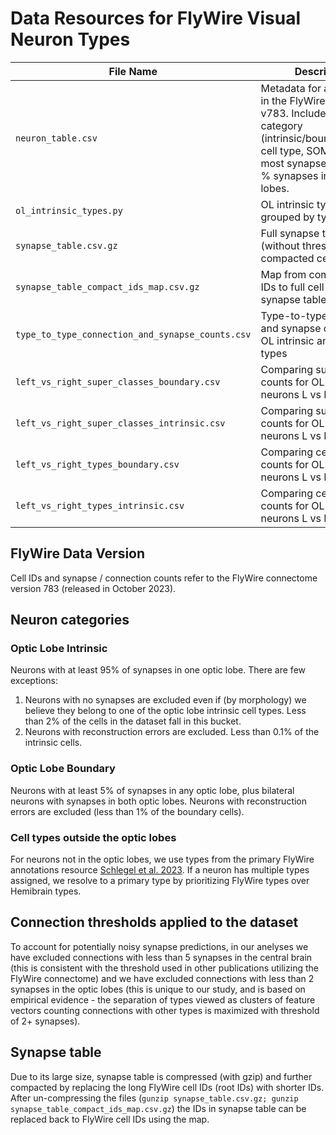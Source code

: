 # Data Resources for FlyWire Visual Neuron Types

| File Name                                      | Description                                                                                                                                                                                                           |
|------------------------------------------------|-----------------------------------------------------------------------------------------------------------------------------------------------------------------------------------------------------------------------|
| `neuron_table.csv`                            | Metadata for all neurons in the FlyWire dataset v783. Includes cell ID, category (intrinsic/boundary/other), cell type, SOMA side, most synapses side, and % synapses in the optic lobes. |
| `ol_intrinsic_types.py`                        | OL intrinsic types grouped by type families                                                                                                                                                                           |
| `synapse_table.csv.gz`                         | Full synapse table (without thresholds) with compacted cell IDs                                                                                                                                                       |
| `synapse_table_compact_ids_map.csv.gz`         | Map from compacted cell IDs to full cell IDs (for the synapse table)                                                                                                                                                  |
| `type_to_type_connection_and_synapse_counts.csv` | Type-to-type connection and synapse counts for OL intrinsic and boundary types                                                                                                                                        |
| `left_vs_right_super_classes_boundary.csv`     | Comparing super class counts for OL boundary neurons L vs R                                                                                                                                                           |
| `left_vs_right_super_classes_intrinsic.csv`    | Comparing super class counts for OL intrinsic neurons L vs R                                                                                                                                                          |
| `left_vs_right_types_boundary.csv`             | Comparing cell type counts for OL boundary neurons L vs R                                                                                                                                                             |
| `left_vs_right_types_intrinsic.csv`            | Comparing cell type counts for OL intrinsic neurons L vs R                                                                                                                                                            |


## FlyWire Data Version
Cell IDs and synapse / connection counts refer to the FlyWire connectome version 783 (released in October 2023).

## Neuron categories
### Optic Lobe Intrinsic
Neurons with at least 95% of synapses in one optic lobe. There are few exceptions:
1. Neurons with no synapses are excluded even if (by morphology) we believe they belong to one of the optic lobe 
intrinsic cell types. Less than 2% of the cells in the dataset fall in this bucket.
2. Neurons with reconstruction errors are excluded. Less than 0.1% of the intrinsic cells.

### Optic Lobe Boundary
Neurons with at least 5% of synapses in any optic lobe, plus bilateral neurons with synapses in both optic lobes.
Neurons with reconstruction errors are excluded (less than 1% of the boundary cells).

### Cell types outside the optic lobes
For neurons not in the optic lobes, we use types from the primary FlyWire annotations resource
[Schlegel et al. 2023](https://www.biorxiv.org/content/10.1101/2023.06.27.546055v2).
If a neuron has multiple types assigned, we resolve to a primary type by prioritizing FlyWire types over Hemibrain types.

## Connection thresholds applied to the dataset
To account for potentially noisy synapse predictions, in our anelyses we have excluded 
connections with less than 5 synapses in the central brain
(this is consistent with the threshold used in other publications utilizing the FlyWire connectome) and we have
excluded connections with less than 2 synapses in the optic lobes (this is unique to our study, and is based on 
empirical evidence - the separation of types viewed as clusters of feature vectors counting connections with other 
types is maximized with threshold of 2+ synapses).

## Synapse table
Due to its large size, synapse table is compressed (with gzip) and further compacted by replacing the long FlyWire cell IDs (root IDs) with shorter IDs.
After un-compressing the files (```gunzip synapse_table.csv.gz; gunzip synapse_table_compact_ids_map.csv.gz```) the IDs in synapse table can be replaced back to FlyWire cell IDs using the map.